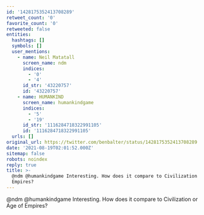 ```yaml
---
id: '1428175352413708289'
retweet_count: '0'
favorite_count: '0'
retweeted: false
entities:
  hashtags: []
  symbols: []
  user_mentions:
    - name: Neil Matatall
      screen_name: ndm
      indices:
        - '0'
        - '4'
      id_str: '43220757'
      id: '43220757'
    - name: HUMANKIND
      screen_name: humankindgame
      indices:
        - '5'
        - '19'
      id_str: '1116284718322991105'
      id: '1116284718322991105'
  urls: []
original_url: https://twitter.com/benbalter/status/1428175352413708289
date: '2021-08-19T02:01:52.000Z'
sitemap: false
robots: noindex
reply: true
title: >-
  @ndm @humankindgame Interesting. How does it compare to Civilization or Age of
  Empires?
---
```


@ndm @humankindgame Interesting. How does it compare to Civilization or Age of Empires?